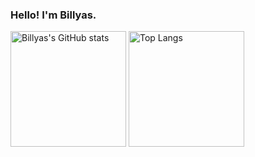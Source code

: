 ### Hello! I'm Billyas.

<a href="https://github.com/anuraghazra/github-readme-stats">
<img src="https://github-readme-stats-one-bice.vercel.app/api?username=billyas&count_private=true&theme=buefy&show_icons=true&include_all_commits=true&role=OWNER,ORGANIZATION_MEMBER,COLLABORATOR" alt="Billyas's GitHub stats" height="185px" /></a> <a href="https://github.com/anuraghazra/github-readme-stats"><img src="https://github-readme-stats-one-bice.vercel.app/api/top-langs/?username=Billyas&layout=compact&langs_count=8&theme=buefy&role=OWNER,COLLABORATOR" alt="Top Langs" height="185px" /></a>



<!-- [![Billyas's GitHub stats](https://github-readme-stats.vercel.app/api?username=Billyas&theme=buefy)](https://github.com/Billyas) -->
<!-- [![Top Langs](https://github-readme-stats.vercel.app/api/top-langs/?username=Billyas&langs_count=3)](https://github.com/Billyas) -->
